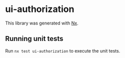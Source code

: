 # ui-authorization

This library was generated with [Nx](https://nx.dev).

## Running unit tests

Run `nx test ui-authorization` to execute the unit tests.
